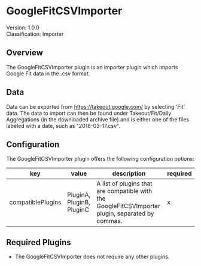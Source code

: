 # GoogleFitCSVImporter
Version: 1.0.0  
Classification: Importer

Overview
-----
The GoogleFitCSVImporter plugin is an importer plugin which imports Google Fit data in the .csv format.

Data
-----
Data can be exported from https://takeout.google.com/ by selecting 'Fit' data. The data to import can then be found under Takeout/Fit/Daily Aggregations (in the downloaded archive file) and is either one of the files labeled with a date, such as "2018-03-17.csv".

Configuration
-----
The GoogleFitCSVImporter plugin offers the following configuration options:

| key  | value | description | required |
| ------------- | ------------- |  ------------- | ------------- |
| compatiblePlugins | PluginA, PluginB, PluginC | A list of plugins that are compatible with the GoogleFitCSVImporter plugin, separated by commas. | x

Required Plugins
-----
 - The GoogleFitCSVImporter does not require any other plugins.